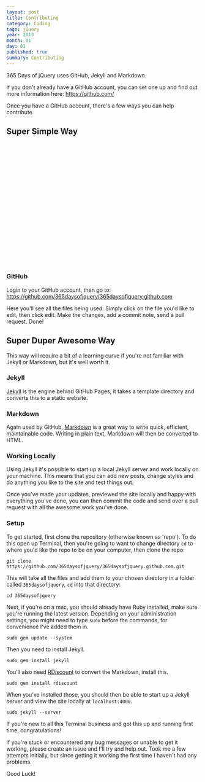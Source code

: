 ```yaml
---
layout: post
title: Contributing
category: Coding
tags: jQuery
year: 2013
month: 01
day: 01
published: true
summary: Contributing
---
```


365 Days of jQuery uses GitHub, Jekyll and Markdown.

If you don't already have a GitHub account, you can set one up and find out more information here: <https://github.com/>

Once you have a GitHub account, there's a few ways you can help contribute.


## Super Simple Way

<object width="420" height="315"><param name="movie" value="http://www.youtube.com/v/atMzOPmPwOA?version=3&amp;hl=en_US&amp;rel=0"></param><param name="allowFullScreen" value="true"></param><param name="allowscriptaccess" value="always"></param><embed src="http://www.youtube.com/v/atMzOPmPwOA?version=3&amp;hl=en_US&amp;rel=0" type="application/x-shockwave-flash" width="420" height="315" allowscriptaccess="always" allowfullscreen="true"></embed></object>

### GitHub

Login to your GitHub account, then go to: <https://github.com/365daysofjquery/365daysofjquery.github.com>

Here you'll see all the files being used. Simply click on the file you'd like to edit, then click edit.
Make the changes, add a commit note, send a pull request. Done!


## Super Duper Awesome Way

This way will require a bit of a learning curve if you're not familiar with Jekyll or Markdown, but it's well worth it.


### Jekyll

[Jekyll](http://jekyllrb.com/) is the engine behind GitHub Pages, it takes a template directory and converts this to a static website.


### Markdown

Again used by GitHub, [Markdown](http://daringfireball.net/projects/markdown/) is a great way to write quick, efficient, maintainable code. Writing in plain text, Markdown will then be converted to HTML.


### Working Locally

Using Jekyll it's possible to start up a local Jekyll server and work locally on your machine.
This means that you can add new posts, change styles and do anything you like to the site and test things out.

Once you've made your updates, previewed the site locally and happy with everything you've done, you can then commit the code and send over a pull request with all the awesome work you've done.


### Setup

To get started, first clone the repository (otherwise known as 'repo').
To do this open up Terminal, then you're going to want to change directory `cd` to where you'd like the repo to be on your computer, then clone the repo:

	git clone https://github.com/365daysofjquery/365daysofjquery.github.com.git


This will take all the files and add them to your chosen directory in a folder called `365daysofjquery`, `cd` into that directory:

	cd 365daysofjquery


Next, if you're on a mac, you should already have Ruby installed, make sure you're running the latest version. Depending on your administration settings, you might need to type `sudo` before the commands, for convenience I've added them in.

	sudo gem update --system


Then you need to install Jekyll.

	sudo gem install jekyll


You'll also need [RDiscount](https://github.com/rtomayko/rdiscount) to convert the Markdown, install this.

	sudo gem install rdiscount


When you've installed those, you should then be able to start up a Jekyll server and view the site locally at `localhost:4000`.

	sudo jekyll --server


If you're new to all this Terminal business and got this up and running first time, congratulations!

If you're stuck or encountered any bug messages or unable to get it working, please create an issue and I'll try and help out. Took me a few attempts initially, but since getting it working the first time I haven't had any problems.

Good Luck!